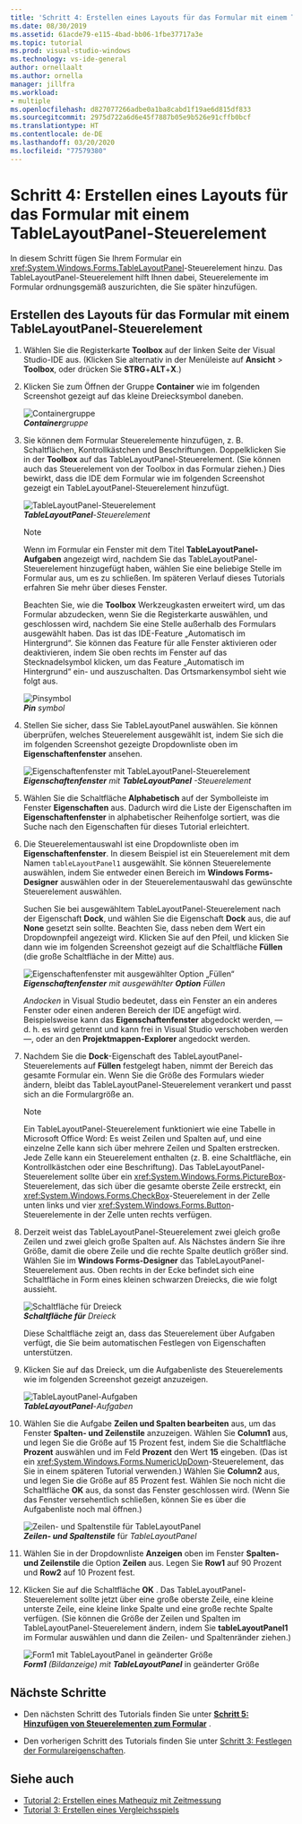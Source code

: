 ```yaml
---
title: 'Schritt 4: Erstellen eines Layouts für das Formular mit einem TableLayoutPanel-Steuerelement'
ms.date: 08/30/2019
ms.assetid: 61acde79-e115-4bad-bb06-1fbe37717a3e
ms.topic: tutorial
ms.prod: visual-studio-windows
ms.technology: vs-ide-general
author: ornellaalt
ms.author: ornella
manager: jillfra
ms.workload:
- multiple
ms.openlocfilehash: d827077266adbe0a1ba8cabd1f19ae6d815df833
ms.sourcegitcommit: 2975d722a6d6e45f7887b05e9b526e91cffb0bcf
ms.translationtype: HT
ms.contentlocale: de-DE
ms.lasthandoff: 03/20/2020
ms.locfileid: "77579380"
---
```

# <a name="step-4-lay-out-your-form-with-a-tablelayoutpanel-control"></a>Schritt 4: Erstellen eines Layouts für das Formular mit einem TableLayoutPanel-Steuerelement

In diesem Schritt fügen Sie Ihrem Formular ein <xref:System.Windows.Forms.TableLayoutPanel>-Steuerelement hinzu. Das TableLayoutPanel-Steuerelement hilft Ihnen dabei, Steuerelemente im Formular ordnungsgemäß auszurichten, die Sie später hinzufügen.

## <a name="how-to-lay-out-your-form-with-a-tablelayoutpanel-control"></a>Erstellen des Layouts für das Formular mit einem TableLayoutPanel-Steuerelement

1. Wählen Sie die Registerkarte **Toolbox** auf der linken Seite der Visual Studio-IDE aus. (Klicken Sie alternativ in der Menüleiste auf **Ansicht** > **Toolbox**, oder drücken Sie **STRG**+**ALT**+**X**.)

1. Klicken Sie zum Öffnen der Gruppe **Container** wie im folgenden Screenshot gezeigt auf das kleine Dreiecksymbol daneben.

     ![Containergruppe](../ide/media/express_toolbox.png)<br>
***Container****gruppe*

1. Sie können dem Formular Steuerelemente hinzufügen, z. B. Schaltflächen, Kontrollkästchen und Beschriftungen. Doppelklicken Sie in der **Toolbox** auf das TableLayoutPanel-Steuerelement. (Sie können auch das Steuerelement von der Toolbox in das Formular ziehen.) Dies bewirkt, dass die IDE dem Formular wie im folgenden Screenshot gezeigt ein TableLayoutPanel-Steuerelement hinzufügt.

     ![TableLayoutPanel-Steuerelement](../ide/media/express_formtablelayout.png)<br>
***TableLayoutPanel***-*Steuerelement*

    > [!NOTE]
    > Wenn im Formular ein Fenster mit dem Titel **TableLayoutPanel-Aufgaben** angezeigt wird, nachdem Sie das TableLayoutPanel-Steuerelement hinzugefügt haben, wählen Sie eine beliebige Stelle im Formular aus, um es zu schließen. Im späteren Verlauf dieses Tutorials erfahren Sie mehr über dieses Fenster.

     Beachten Sie, wie die **Toolbox** Werkzeugkasten erweitert wird, um das Formular abzudecken, wenn Sie die Registerkarte auswählen, und geschlossen wird, nachdem Sie eine Stelle außerhalb des Formulars ausgewählt haben. Das ist das IDE-Feature „Automatisch im Hintergrund“. Sie können das Feature für alle Fenster aktivieren oder deaktivieren, indem Sie oben rechts im Fenster auf das Stecknadelsymbol klicken, um das Feature „Automatisch im Hintergrund“ ein- und auszuschalten. Das Ortsmarkensymbol sieht wie folgt aus.

     ![Pinsymbol](../ide/media/express_pushpintoolbox.png)<br>
***Pin*** *symbol*

1. Stellen Sie sicher, dass Sie TableLayoutPanel auswählen. Sie können überprüfen, welches Steuerelement ausgewählt ist, indem Sie sich die im folgenden Screenshot gezeigte Dropdownliste oben im **Eigenschaftenfenster** ansehen.

     ![Eigenschaftenfenster mit TableLayoutPanel-Steuerelement](../ide/media/express_controlspropwin.png)<br>
***Eigenschaftenfenster*** *mit* ***TableLayoutPanel*** *-Steuerelement*

1. Wählen Sie die Schaltfläche **Alphabetisch** auf der Symbolleiste im Fenster **Eigenschaften** aus. Dadurch wird die Liste der Eigenschaften im **Eigenschaftenfenster** in alphabetischer Reihenfolge sortiert, was die Suche nach den Eigenschaften für dieses Tutorial erleichtert.

1. Die Steuerelementauswahl ist eine Dropdownliste oben im **Eigenschaftenfenster**. In diesem Beispiel ist ein Steuerelement mit dem Namen `tableLayoutPanel1` ausgewählt. Sie können Steuerelemente auswählen, indem Sie entweder einen Bereich im **Windows Forms-Designer** auswählen oder in der Steuerelementauswahl das gewünschte Steuerelement auswählen.

   Suchen Sie bei ausgewähltem TableLayoutPanel-Steuerelement nach der Eigenschaft **Dock**, und wählen Sie die Eigenschaft **Dock** aus, die auf **None** gesetzt sein sollte. Beachten Sie, dass neben dem Wert ein Dropdownpfeil angezeigt wird. Klicken Sie auf den Pfeil, und klicken Sie dann wie im folgenden Screenshot gezeigt auf die Schaltfläche **Füllen** (die große Schaltfläche in der Mitte) aus.

     ![Eigenschaftenfenster mit ausgewählter Option „Füllen“](../ide/media/express_docktable.png)<br>
***Eigenschaftenfenster*** *mit ausgewählter* ***Option*** *Füllen*

     *Andocken* in Visual Studio bedeutet, dass ein Fenster an ein anderes Fenster oder einen anderen Bereich der IDE angefügt wird. Beispielsweise kann das **Eigenschaftenfenster** abgedockt werden, &mdash;d. h. es wird getrennt und kann frei in Visual Studio verschoben werden&mdash;, oder an den **Projektmappen-Explorer** angedockt werden.

1. Nachdem Sie die **Dock**-Eigenschaft des TableLayoutPanel-Steuerelements auf **Füllen** festgelegt haben, nimmt der Bereich das gesamte Formular ein. Wenn Sie die Größe des Formulars wieder ändern, bleibt das TableLayoutPanel-Steuerelement verankert und passt sich an die Formulargröße an.

    > [!NOTE]
    > Ein TableLayoutPanel-Steuerelement funktioniert wie eine Tabelle in Microsoft Office Word: Es weist Zeilen und Spalten auf, und eine einzelne Zelle kann sich über mehrere Zeilen und Spalten erstrecken. Jede Zelle kann ein Steuerelement enthalten (z. B. eine Schaltfläche, ein Kontrollkästchen oder eine Beschriftung). Das TableLayoutPanel-Steuerelement sollte über ein <xref:System.Windows.Forms.PictureBox>-Steuerelement, das sich über die gesamte oberste Zeile erstreckt, ein <xref:System.Windows.Forms.CheckBox>-Steuerelement in der Zelle unten links und vier <xref:System.Windows.Forms.Button>-Steuerelemente in der Zelle unten rechts verfügen.

1. Derzeit weist das TableLayoutPanel-Steuerelement zwei gleich große Zeilen und zwei gleich große Spalten auf. Als Nächstes ändern Sie ihre Größe, damit die obere Zeile und die rechte Spalte deutlich größer sind. Wählen Sie im **Windows Forms-Designer** das TableLayoutPanel-Steuerelement aus. Oben rechts in der Ecke befindet sich eine Schaltfläche in Form eines kleinen schwarzen Dreiecks, die wie folgt aussieht.

     ![Schaltfläche für Dreieck](../ide/media/express_iconblacktriangle.gif)<br>
***Schaltfläche für*** *Dreieck*

     Diese Schaltfläche zeigt an, dass das Steuerelement über Aufgaben verfügt, die Sie beim automatischen Festlegen von Eigenschaften unterstützen.

1. Klicken Sie auf das Dreieck, um die Aufgabenliste des Steuerelements wie im folgenden Screenshot gezeigt anzuzeigen.

     ![TableLayoutPanel-Aufgaben](../ide/media/express_tablepanel.png)<br>
***TableLayoutPanel***-*Aufgaben*

1. Wählen Sie die Aufgabe **Zeilen und Spalten bearbeiten** aus, um das Fenster **Spalten- und Zeilenstile** anzuzeigen. Wählen Sie **Column1** aus, und legen Sie die Größe auf 15 Prozent fest, indem Sie die Schaltfläche **Prozent** auswählen und im Feld **Prozent** den Wert **15** eingeben. (Das ist ein <xref:System.Windows.Forms.NumericUpDown>-Steuerelement, das Sie in einem späteren Tutorial verwenden.) Wählen Sie **Column2** aus, und legen Sie die Größe auf 85 Prozent fest. Wählen Sie noch nicht die Schaltfläche **OK** aus, da sonst das Fenster geschlossen wird. (Wenn Sie das Fenster versehentlich schließen, können Sie es über die Aufgabenliste noch mal öffnen.)

     ![Zeilen- und Spaltenstile für TableLayoutPanel](../ide/media/vs_tablelayoutpanel_setup.png)<br>
***Zeilen- und Spaltenstile*** für *TableLayoutPanel*

1. Wählen Sie in der Dropdownliste **Anzeigen** oben im Fenster **Spalten- und Zeilenstile** die Option **Zeilen** aus. Legen Sie **Row1** auf 90 Prozent und **Row2** auf 10 Prozent fest.

1. Klicken Sie auf die Schaltfläche **OK** . Das TableLayoutPanel-Steuerelement sollte jetzt über eine große oberste Zeile, eine kleine unterste Zeile, eine kleine linke Spalte und eine große rechte Spalte verfügen. (Sie können die Größe der Zeilen und Spalten im TableLayoutPanel-Steuerelement ändern, indem Sie **tableLayoutPanel1** im Formular auswählen und dann die Zeilen- und Spaltenränder ziehen.)

     ![Form1 mit TableLayoutPanel in geänderter Größe](../ide/media/vs_formafterlayoutpanel.png)<br>
***Form1*** *(Bildanzeige) mit* ***TableLayoutPanel*** in geänderter Größe

## <a name="next-steps"></a>Nächste Schritte

* Den nächsten Schritt des Tutorials finden Sie unter **[Schritt 5: Hinzufügen von Steuerelementen zum Formular](../ide/step-5-add-controls-to-your-form.md)** .

* Den vorherigen Schritt des Tutorials finden Sie unter [Schritt 3: Festlegen der Formulareigenschaften](../ide/step-3-set-your-form-properties.md).

## <a name="see-also"></a>Siehe auch

* [Tutorial 2: Erstellen eines Mathequiz mit Zeitmessung](tutorial-2-create-a-timed-math-quiz.md)
* [Tutorial 3: Erstellen eines Vergleichsspiels](tutorial-3-create-a-matching-game.md)
